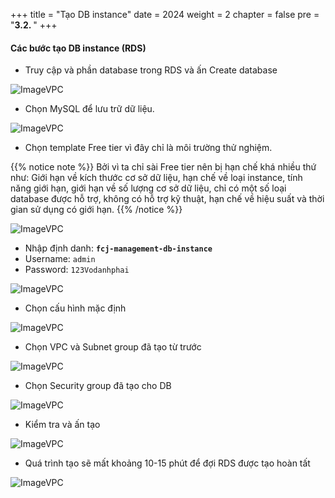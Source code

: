 +++
title = "Tạo DB instance"
date = 2024
weight = 2
chapter = false
pre = "<b>3.2. </b>"
+++



#### Các bước tạo DB instance (RDS)

- Truy cập và phần database trong RDS và ấn Create database

![ImageVPC](/images/3-RDS/2-RDS/RDS-Instance-img1.png?width=50pc)

- Chọn MySQL để lưu trữ dữ liệu.

![ImageVPC](/images/3-RDS/2-RDS/RDS-Instance-img2.png?width=50pc)

- Chọn template Free tier vì đây chỉ là môi trường thử nghiệm.

{{% notice note %}}
Bởi vì ta chỉ sài Free tier nên bị hạn chế khá nhiều thứ như: Giới hạn về kích thước cơ sở dữ liệu, hạn chế về loại instance, tính năng giới hạn, giới hạn về số lượng cơ sở dữ liệu, chỉ có một số loại database được hỗ trợ, không có hỗ trợ kỹ thuật, hạn chế về hiệu suất và thời gian sử dụng có giới hạn.
{{% /notice %}}

![ImageVPC](/images/3-RDS/2-RDS/RDS-Instance-img3.png?width=50pc)

- Nhập định danh: **`fcj-management-db-instance`**
- Username: `admin`
- Password: `123Vodanhphai`

![ImageVPC](/images/3-RDS/2-RDS/RDS-Instance-img4.png?width=50pc)

- Chọn cấu hình mặc định

![ImageVPC](/images/3-RDS/2-RDS/RDS-Instance-img5.png?width=50pc)

- Chọn VPC và Subnet group đã tạo từ trước

![ImageVPC](/images/3-RDS/2-RDS/RDS-Instance-img6.png?width=50pc)

- Chọn Security group đã tạo cho DB

![ImageVPC](/images/3-RDS/2-RDS/RDS-Instance-img7.png?width=50pc)

- Kiểm tra và ấn tạo

![ImageVPC](/images/3-RDS/2-RDS/RDS-Instance-img8.png?width=50pc)

- Quá trình tạo sẽ mất khoảng 10-15 phút để đợi RDS được tạo hoàn tất

![ImageVPC](/images/3-RDS/2-RDS/RDS-Instance-img9.png?width=50pc)
